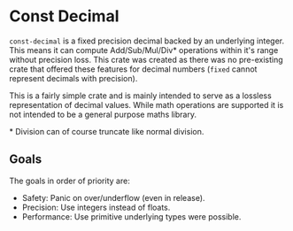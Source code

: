 # Const Decimal

`const-decimal` is a fixed precision decimal backed by an underlying integer.
This means it can compute Add/Sub/Mul/Div* operations within it's range without
precision loss. This crate was created as there was no pre-existing crate that
offered these features for decimal numbers (`fixed` cannot represent decimals
with precision).

This is a fairly simple crate and is mainly intended to serve as a lossless
representation of decimal values. While math operations are supported it is not
intended to be a general purpose maths library.

\* Division can of course truncate like normal division.

## Goals

The goals in order of priority are:

- Safety: Panic on over/underflow (even in release).
- Precision: Use integers instead of floats.
- Performance: Use primitive underlying types were possible.
